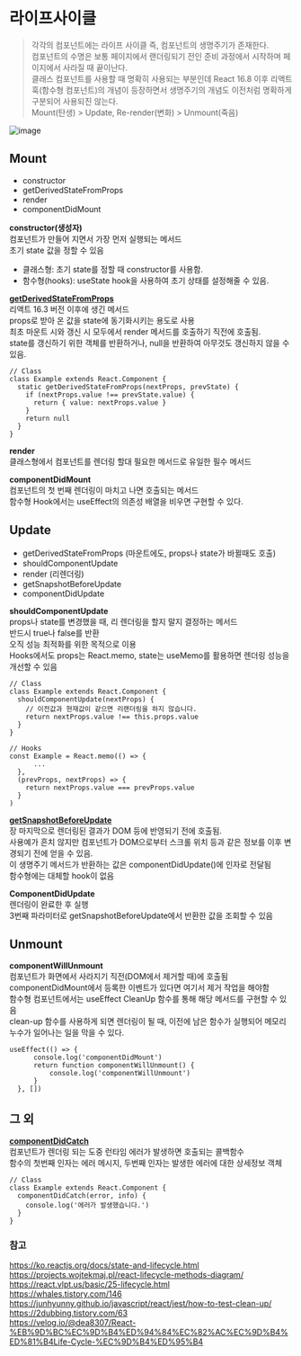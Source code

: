 # 라이프사이클
> 각각의 컴포넌트에는 라이프 사이클 즉, 컴포넌트의 생명주기가 존재한다. <br/>
> 컴포넌트의 수명은 보통 페이지에서 랜더링되기 전인 준비 과정에서 시작하며 페이지에서 사라질 때 끝이난다. <br/>
> 클래스 컴포넌트를 사용할 때 명확히 사용되는 부분인데 React 16.8 이후 리액트 훅(함수형 컴포넌트)의 개념이 등장하면서 생명주기의 개념도 이전처럼 명확하게 구분되어 사용되진 않는다. <br/>
> Mount(탄생) > Update, Re-render(변화) > Unmount(죽음) <br/>

![image](https://user-images.githubusercontent.com/80516736/226081888-576130e0-9b00-4fa2-bd3b-5b390a8f005f.png)


## Mount
- constructor
- getDerivedStateFromProps
- render
- componentDidMount

**constructor(생성자)**<br/>
컴포넌트가 만들어 지면서 가장 먼저 실행되는 메서드 <br/>
초기 state 값을 정할 수 있음 <br/>

- 클래스형:  초기 state를 정할 때 constructor를 사용함.<br/>
- 함수형(hooks):  useState hook을 사용하여 초기 상태를 설정해줄 수 있음.<br/>

**[getDerivedStateFromProps](https://ko.reactjs.org/docs/hooks-faq.html#how-do-i-implement-getderivedstatefromprops)**<br/>
리액트 16.3 버전 이후에 생긴 메서드 <br/>
props로 받아 온 값을 state에 동기화시키는 용도로 사용 <br/>
최초 마운트 시와 갱신 시 모두에서 render 메서드를 호출하기 직전에 호출됨. <br/>
state를 갱신하기 위한 객체를 반환하거나, null을 반환하여 아무것도 갱신하지 않을 수 있음. <br/>
```
// Class
class Example extends React.Component {
  static getDerivedStateFromProps(nextProps, prevState) {
    if (nextProps.value !== prevState.value) {
      return { value: nextProps.value }
    }
    return null
  }
}
```
**render**<br/>
클래스형에서 컴포넌트를 렌더링 할대 필요한 메서드로 유일한 필수 메서드<br/>

**componentDidMount**<br/>
컴포넌트의 첫 번째 렌더링이 마치고 나면 호출되는 메서드<br/>
함수형 Hook에서는 useEffect의 의존성 배열을 비우면 구현할 수 있다.<br/>

## Update
- getDerivedStateFromProps (마운트에도, props나 state가 바뀔때도 호출)
- shouldComponentUpdate
- render (리렌더링)
- getSnapshotBeforeUpdate
- componentDidUpdate

**shouldComponentUpdate**<br/>
 props나 state를 변경했을 때, 리 렌더링을 할지 말지 결정하는 메서드<br/>
 반드시 true나 false를 반환<br/>
 오직 성능 최적화를 위한 목적으로 이용<br/>
 Hooks에서도 props는 React.memo, state는 useMemo를 활용하면 렌더링 성능을 개선할 수 있음
```
// Class
class Example extends React.Component {
  shouldComponentUpdate(nextProps) {
    // 이전값과 현재값이 같으면 리랜더링을 하지 않습니다.
    return nextProps.value !== this.props.value
  }
}

// Hooks
const Example = React.memo(() => {
      ...
  },
  (prevProps, nextProps) => {
    return nextProps.value === prevProps.value
  }
)
```
**[getSnapshotBeforeUpdate](https://ko.reactjs.org/docs/react-component.html#getsnapshotbeforeupdate)**<br/>
장 마지막으로 렌더링된 결과가 DOM 등에 반영되기 전에 호출됨. <br/>
사용예가 흔치 않지만 컴포넌트가 DOM으로부터 스크롤 위치 등과 같은 정보를 이후 변경되기 전에 얻을 수 있음. <br/>
이 생명주기 메서드가 반환하는 값은 componentDidUpdate()에 인자로 전달됨<br/>
함수형에는 대체할 hook이 없음<br/>

**ComponentDidUpdate**<br/>
렌더링이 완료한 후 실행<br/>
3번째 파라미터로 getSnapshotBeforeUpdate에서 반환한 값을 조회할 수 있음<br/>

## Unmount

**componentWillUnmount**<br/>
컴포넌트가 화면에서 사라지기 직전(DOM에서 제거할 때)에 호출됨<br/>
componentDidMount에서 등록한 이벤트가 있다면 여기서 제거 작업을 해야함<br/>
함수형 컴포넌트에서는 useEffect CleanUp 함수를 통해 해당 메서드를 구현할 수 있음<br/>
clean-up 함수를 사용하게 되면 렌더링이 될 때, 이전에 남은 함수가 실행되어 메모리 누수가 일어나는 일을 막을 수 있다.
```
useEffect(() => {
      console.log('componentDidMount')
      return function componentWillUnmount() {
          console.log('componentWillUnmount')
      }
  }, [])
```
## 그 외
**[componentDidCatch](https://reactjs.org/blog/2017/09/26/react-v16.0.html#better-error-handling)**<br/>
컴포넌트가 렌더링 되는 도중 런타임 에러가 발생하면 호출되는 콜백함수<br/>
함수의 첫번째 인자는 에러 메시지, 두번째 인자는 발생한 에러에 대한 상세정보 객체<br/>
```
// Class
class Example extends React.Component {
  componentDidCatch(error, info) {
    console.log('에러가 발생했습니다.')
  }
}
```

### 참고
https://ko.reactjs.org/docs/state-and-lifecycle.html <br/>
https://projects.wojtekmaj.pl/react-lifecycle-methods-diagram/ <br/>
https://react.vlpt.us/basic/25-lifecycle.html <br/>
https://whales.tistory.com/146 <br/>
https://junhyunny.github.io/javascript/react/jest/how-to-test-clean-up/ <br/>
https://2dubbing.tistory.com/63 <br/>
https://velog.io/@dea8307/React-%EB%9D%BC%EC%9D%B4%ED%94%84%EC%82%AC%EC%9D%B4%ED%81%B4Life-Cycle-%EC%9D%B4%ED%95%B4 <br/>
